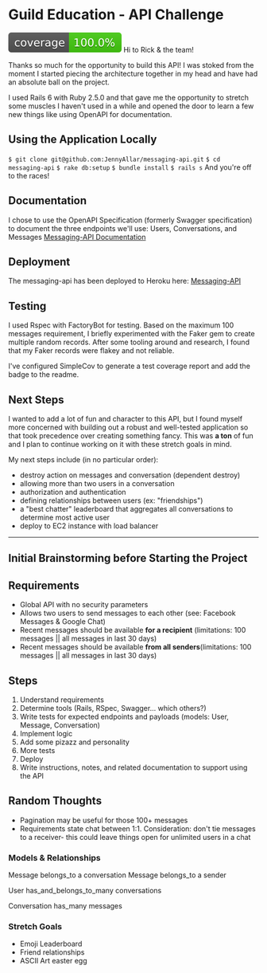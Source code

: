 # Guild Education - API Challenge
![Coverage](https://github.com/JennyAllar/messaging-api/blob/master/badge.svg)
Hi to Rick & the team!

Thanks so much for the opportunity to build this API! I was stoked from the moment I started piecing the architecture together in my head and have had an absolute ball on the project.

I used Rails 6 with Ruby 2.5.0 and that gave me the opportunity to stretch some muscles I haven't used in a while and opened the door to learn a few new things like using OpenAPI for documentation.

## Using the Application Locally
`$ git clone git@github.com:JennyAllar/messaging-api.git`
`$ cd messaging-api`
`$ rake db:setup`
`$ bundle install`
`$ rails s`
And you're off to the races!

## Documentation
I chose to use the OpenAPI Specification (formerly Swagger specification) to document the three endpoints we'll use: Users, Conversations, and Messages
[Messaging-API Documentation](https://guild-api.herokuapp.com/api-docs/index.html)


## Deployment
The messaging-api has been deployed to Heroku here:
[Messaging-API](https://guild-api.herokuapp.com)

## Testing
I used Rspec with FactoryBot for testing. Based on the maximum 100 messages requirement, I briefly experimented with the Faker gem to create multiple random records. After some tooling around and research, I found that my Faker records were flakey and not reliable.

I've configured SimpleCov to generate a test coverage report and add the badge to the readme.

## Next Steps
I wanted to add a lot of fun and character to this API, but I found myself more concerned with building out a robust and well-tested application so that took precedence over creating something fancy. This was **a ton** of fun and I plan to continue working on it with these stretch goals in mind.

My next steps include (in no particular order):
- destroy action on messages and conversation (dependent destroy)
- allowing more than two users in a conversation
- authorization and authentication
- defining relationships between users (ex: "friendships")
- a "best chatter" leaderboard that aggregates all conversations to determine most active user
- deploy to EC2 instance with load balancer


---
## Initial Brainstorming before Starting the Project

## Requirements
- Global API with no security parameters
- Allows two users to send messages to each other (see: Facebook Messages & Google Chat)
- Recent messages should be available **for a recipient**  (limitations: 100 messages || all messages in last 30 days)
- Recent messages should be available **from all senders**(limitations: 100 messages || all messages in last 30 days)


## Steps
1. Understand requirements
2. Determine tools (Rails, RSpec, Swagger... which others?)
3. Write tests for expected endpoints and payloads (models: User, Message, Conversation)
4. Implement logic
5. Add some pizazz and personality
6. More tests
7. Deploy
8. Write instructions, notes, and related documentation to support using the API

## Random Thoughts
- Pagination may be useful for those 100+ messages
- Requirements state chat between 1:1. Consideration: don't tie messages to a receiver- this could leave things open for unlimited users in a chat

### Models & Relationships
Message belongs_to a conversation
Message belongs_to a sender

User has_and_belongs_to_many conversations

Conversation has_many messages

### Stretch Goals
- Emoji Leaderboard
- Friend relationships
- ASCII Art easter egg
